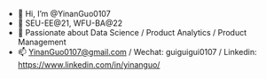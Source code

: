- 👋 Hi, I’m @YinanGuo0107
- 👀 SEU-EE@21, WFU-BA@22
- 🌱 Passionate about Data Science / Product Analytics / Product Management
- 📫 YinanGuo0107@gmail.com / Wechat: guiguigui0107 / Linkedin: https://www.linkedin.com/in/yinanguo/

<!---
YinanGuo0107/YinanGuo0107 is a ✨ special ✨ repository because its `README.md` (this file) appears on your GitHub profile.
You can click the Preview link to take a look at your changes.
--->
